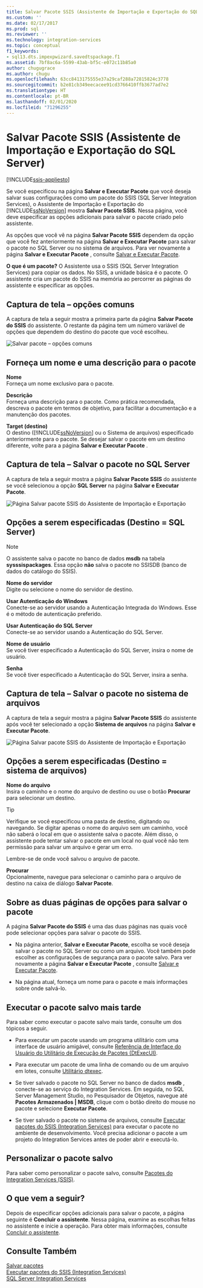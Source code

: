 ```yaml
---
title: Salvar Pacote SSIS (Assistente de Importação e Exportação do SQL Server) | Microsoft Docs
ms.custom: ''
ms.date: 02/17/2017
ms.prod: sql
ms.reviewer: ''
ms.technology: integration-services
ms.topic: conceptual
f1_keywords:
- sql13.dts.impexpwizard.savedtspackage.f1
ms.assetid: 7bf8ac6a-5599-43ab-bf5c-e072c11b85a0
author: chugugrace
ms.author: chugu
ms.openlocfilehash: 63cc8413175555e37a29caf288a72815824c3778
ms.sourcegitcommit: b2e81cb349eecacee91cd3766410ffb3677ad7e2
ms.translationtype: HT
ms.contentlocale: pt-BR
ms.lasthandoff: 02/01/2020
ms.locfileid: "71296255"
---
```

# <a name="save-ssis-package-sql-server-import-and-export-wizard"></a>Salvar Pacote SSIS (Assistente de Importação e Exportação do SQL Server)

[!INCLUDE[ssis-appliesto](../../includes/ssis-appliesto-ssvrpluslinux-asdb-asdw-xxx.md)]


  Se você especificou na página **Salvar e Executar Pacote** que você deseja salvar suas configurações como um pacote do SSIS (SQL Server Integration Services), o Assistente de Importação e Exportação do [!INCLUDE[ssNoVersion](../../includes/ssnoversion-md.md)] mostra **Salvar Pacote SSIS**. Nessa página, você deve especificar as opções adicionais para salvar o pacote criado pelo assistente.  

As opções que você vê na página **Salvar Pacote SSIS** dependem da opção que você fez anteriormente na página **Salvar e Executar Pacote** para salvar o pacote no SQL Server ou no sistema de arquivos. Para ver novamente a página **Salvar e Executar Pacote** , consulte [Salvar e Executar Pacote](../../integration-services/import-export-data/save-and-run-package-sql-server-import-and-export-wizard.md).
 
**O que é um pacote?** O Assistente usa o SSIS (SQL Server Integration Services) para copiar os dados. No SSIS, a unidade básica é o pacote. O assistente cria um pacote do SSIS na memória ao percorrer as páginas do assistente e especificar as opções.

## <a name="screen-shot---common-options"></a>Captura de tela – opções comuns
A captura de tela a seguir mostra a primeira parte da página **Salvar Pacote do SSIS** do assistente. O restante da página tem um número variável de opções que dependem do destino do pacote que você escolheu.

![Salvar pacote – opções comuns](../../integration-services/import-export-data/media/save-package-common-options.png)

## <a name="provide-a-name-and-description-for-the-package"></a>Forneça um nome e uma descrição para o pacote  
 **Nome**  
 Forneça um nome exclusivo para o pacote.  
  
 **Descrição**  
 Forneça uma descrição para o pacote. Como prática recomendada, descreva o pacote em termos de objetivo, para facilitar a documentação e a manutenção dos pacotes.  
  
 **Target (destino)**  
 O destino ([!INCLUDE[ssNoVersion](../../includes/ssnoversion-md.md)] ou o Sistema de arquivos) especificado anteriormente para o pacote. Se desejar salvar o pacote em um destino diferente, volte para a página **Salvar e Executar Pacote** .

## <a name="screen-shot---save-the-package-in-sql-server"></a>Captura de tela – Salvar o pacote no SQL Server

 A captura de tela a seguir mostra a página **Salvar Pacote SSIS** do assistente se você selecionou a opção **SQL Server** na página **Salvar e Executar Pacote**. 
  
![Página Salvar pacote SSIS do Assistente de Importação e Exportação](../../integration-services/import-export-data/media/save-package2.png "Página Salvar pacote SSIS do Assistente de Importação e Exportação")  

## <a name="options-to-specify-target--sql-server"></a>Opções a serem especificadas (Destino = SQL Server) 

 > [!NOTE]
 > O assistente salva o pacote no banco de dados **msdb** na tabela **sysssispackages**. Essa opção **não** salva o pacote no SSISDB (banco de dados do catálogo do SSIS).  
 
 **Nome do servidor**  
 Digite ou selecione o nome do servidor de destino.  
   
 **Usar Autenticação do Windows**  
Conecte-se ao servidor usando a Autenticação Integrada do Windows. Esse é o método de autenticação preferido.  
  
 **Usar Autenticação do SQL Server**  
Conecte-se ao servidor usando a Autenticação do SQL Server.  
  
 **Nome de usuário**  
Se você tiver especificado a Autenticação do SQL Server, insira o nome de usuário.  
  
 **Senha**  
Se você tiver especificado a Autenticação do SQL Server, insira a senha.  
    
## <a name="screen-shot---save-the-package-in-the-file-system"></a>Captura de tela – Salvar o pacote no sistema de arquivos
 
A captura de tela a seguir mostra a página **Salvar Pacote SSIS** do assistente após você ter selecionado a opção **Sistema de arquivos** na página **Salvar e Executar Pacote**. 
  
![Página Salvar pacote SSIS do Assistente de Importação e Exportação](../../integration-services/import-export-data/media/save-package1.png "Página Salvar pacote SSIS do Assistente de Importação e Exportação")  

## <a name="options-to-specify-target--file-system"></a>Opções a serem especificadas (Destino = sistema de arquivos)

 **Nome do arquivo**  
 Insira o caminho e o nome do arquivo de destino ou use o botão **Procurar** para selecionar um destino.  
  
> [!TIP]
> Verifique se você especificou uma pasta de destino, digitando ou navegando. Se digitar apenas o nome do arquivo sem um caminho, você não saberá o local em que o assistente salva o pacote. Além disso, o assistente pode tentar salvar o pacote em um local no qual você não tem permissão para salvar um arquivo e gerar um erro.  
>   
>  Lembre-se de onde você salvou o arquivo de pacote.  
  
 **Procurar**  
 Opcionalmente, navegue para selecionar o caminho para o arquivo de destino na caixa de diálogo **Salvar Pacote**.  

## <a name="about-the-two-pages-of-options-for-saving-the-package"></a>Sobre as duas páginas de opções para salvar o pacote  
 A página **Salvar Pacote do SSIS** é uma das duas páginas nas quais você pode selecionar opções para salvar o pacote do SSIS.  
  
-   Na página anterior, **Salvar e Executar Pacote**, escolha se você deseja salvar o pacote no SQL Server ou como um arquivo. Você também pode escolher as configurações de segurança para o pacote salvo. Para ver novamente a página **Salvar e Executar Pacote** , consulte [Salvar e Executar Pacote](../../integration-services/import-export-data/save-and-run-package-sql-server-import-and-export-wizard.md).  
  
-   Na página atual, forneça um nome para o pacote e mais informações sobre onde salvá-lo.  
 
## <a name="run-the-saved-package-again-later"></a>Executar o pacote salvo mais tarde  
 Para saber como executar o pacote salvo mais tarde, consulte um dos tópicos a seguir.  
  
-   Para executar um pacote usando um programa utilitário com uma interface de usuário amigável, consulte [Referência de Interface do Usuário do Utilitário de Execução de Pacotes &#40;DtExecUI&#41;](../../integration-services/packages/execute-package-utility-dtexecui-ui-reference.md).  
  
-   Para executar um pacote de uma linha de comando ou de um arquivo em lotes, consulte [Utilitário dtexec](../../integration-services/packages/dtexec-utility.md).  
  
-   Se tiver salvado o pacote no SQL Server no banco de dados **msdb** , conecte-se ao serviço do Integration Services. Em seguida, no SQL Server Management Studio, no Pesquisador de Objetos, navegue até **Pacotes Armazenados | MSDB**, clique com o botão direito do mouse no pacote e selecione **Executar Pacote**.

-   Se tiver salvado o pacote no sistema de arquivos, consulte [Executar pacotes do SSIS (Integration Services)](../../integration-services/packages/run-integration-services-ssis-packages.md) para executar o pacote no ambiente de desenvolvimento. Você precisa adicionar o pacote a um projeto do Integration Services antes de poder abrir e executá-lo.  

## <a name="customize-the-saved-package"></a>Personalizar o pacote salvo  
 Para saber como personalizar o pacote salvo, consulte [Pacotes do Integration Services &#40;SSIS&#41;](../../integration-services/integration-services-ssis-packages.md).  
  
## <a name="whats-next"></a>O que vem a seguir?  
 Depois de especificar opções adicionais para salvar o pacote, a página seguinte é **Concluir o assistente**. Nessa página, examine as escolhas feitas no assistente e inicie a operação. Para obter mais informações, consulte [Concluir o assistente](../../integration-services/import-export-data/complete-the-wizard-sql-server-import-and-export-wizard.md).  
 
## <a name="see-also"></a>Consulte Também  
[Salvar pacotes](../../integration-services/save-packages.md)  
[Executar pacotes do SSIS (Integration Services)](../../integration-services/packages/run-integration-services-ssis-packages.md)  
[SQL Server Integration Services](../../integration-services/sql-server-integration-services.md)
 
 
